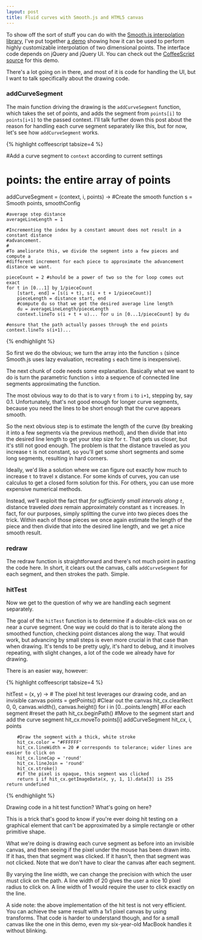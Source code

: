 ```yaml
---
layout: post
title: Fluid curves with Smooth.js and HTML5 canvas
---
```


To show off the sort of stuff you can do with the [Smooth.js interpolation
library](https://github.com/osuushi/Smooth.js), I've put together  [a demo](/plotdemo016.html)
showing how it can be used to perform highly customizable interpolation of two  dimensional
points. The interface code depends on jQuery and jQuery UI. You can check out the [CoffeeScript
source](https://github.com/osuushi/osuushi.github.com/blob/master/js/smooth-0.1.6-demo.coffee)
for this demo.

There's a lot going on in there, and most of it is code for handling the UI, but I want to talk
specifically about the drawing code.


<h3>addCurveSegment</h3>

The main function driving the drawing is the `addCurveSegment` function, which takes the set of
points, and adds the segment from `points[i]` to `points[i+1]` to the passed context. I'll talk
further down this post about the reason for handling each curve segment separately like this,
but for now, let's see how `addCurveSegment` works.

{% highlight coffeescript tabsize=4 %}

#Add a curve segment to `context` according to current settings
#	points: the entire array of points
addCurveSegment = (context, i, points) ->
	#Create the smooth function
	s = Smooth points, smoothConfig

	#average step distance
	averageLineLength = 1 

	#Incrementing the index by a constant amount does not result in a constant distance
	#advancement.
	#
	#To ameliorate this, we divide the segment into a few pieces and compute a 
	#different increment for each piece to approximate the advancement distance we want.

	pieceCount = 2 #should be a power of two so the for loop comes out exact
	for t in [0...1] by 1/pieceCount
		[start, end] = [s(i + t), s(i + t + 1/pieceCount)]
		pieceLength = distance start, end
		#compute du so that we get the desired average line length
		du = averageLineLength/pieceLength
		context.lineTo s(i + t + u)... for u in [0...1/pieceCount] by du
	
	#ensure that the path actually passes through the end points
	context.lineTo s(i+1)...

{% endhighlight %}

So first we do the obvious; we turn the array into the function `s` (since Smooth.js uses lazy
evaluation, recreating `s` each time is inexpensive).

The next chunk of code needs some explanation. Basically what we want to do is turn the
parametric function `s` into a sequence of connected line segments approximating the function.

The most obvious way to do that is to vary `t` from `i` to `i+1`, stepping by, say 0.1.
Unfortunately, that's not good enough for longer curve segments, because you need the lines to
be short enough that the curve  appears smooth.

So the next obvious step is to estimate the length of the curve (by breaking it into a few
segments via the  previous method), and then divide that into the desired line length to get
your step size for `t`. That gets us closer, but it's still not good enough. The problem is
that the distance traveled as you increase `t` is not constant, so you'll get some short 
segments and some long segments, resulting in hard corners.

Ideally, we'd like a solution where we can figure out exactly how much to increase `t` to
travel x distance. For some kinds of curves, you can use calculus to get a closed form
solution for this. For others, you can use more expensive numerical methods.

Instead, we'll exploit the fact that *for sufficiently small intervals along `t`*, distance
traveled *does* remain approximately constant as `t` increases. In fact, for our purposes,
simply splitting the curve into two pieces does the trick. Within each of those pieces we once
again estimate the length of the piece and then divide that into the desired line length, and
we get a nice smooth result.

<h3>redraw</h3>

The redraw function is straightforward and there's not much point in pasting the code here. In
short, it  clears out the canvas, calls `addCurveSegment` for each segment, and then strokes
the path. Simple.

<h3>hitTest</h3>

Now we get to the question of why we are handling each segment separately.

The goal of the `hitTest` function is to determine if a double-click was on or near a curve
segment. One way we could do that is to iterate along the smoothed function, checking point 
distances along the way. That would work, but advancing by small steps is even more crucial in
that case than when drawing. It's tends to be pretty ugly, it's hard to debug, and it involves 
repeating, with slight changes, a lot of the code we already have for drawing.

There is an easier way, however:

{% highlight coffeescript tabsize=4 %}

hitTest = (x, y) ->
	# The pixel hit test leverages our drawing code, and an invisible canvas
	points = getPoints()
	#Clear out the canvas
	hit_cx.clearRect 0, 0, canvas.width(), canvas.height()
	for i in [0...points.length] #For each segment
		#reset the path
		hit_cx.beginPath()
		#Move to the segment start and add the curve segment
		hit_cx.moveTo points[i]
		addCurveSegment hit_cx, i, points

		#Draw the segment with a thick, white stroke
		hit_cx.color = "#FFFFFF"
		hit_cx.lineWidth = 20 # corresponds to tolerance; wider lines are easier to click on
		hit_cx.lineCap = 'round'
		hit_cx.lineJoin = 'round'
		hit_cx.stroke()
		#if the pixel is opaque, this segment was clicked
		return i if hit_cx.getImageData(x, y, 1, 1).data[3] is 255
	return undefined

{% endhighlight %}

Drawing code in a hit test function? What's going on here?

This is a trick that's good to know if you're ever doing hit testing on a graphical element 
that can't be approximated by a simple rectangle or other primitive shape.

What we're doing is drawing each curve segment as before into an invisible canvas, and then
seeing if the pixel under the mouse has been drawn into. If it has, then that segment was 
clicked. If it hasn't, then that segment was not clicked. Note that we don't have to clear the
canvas after each segment.

By varying the line width, we can change the precision with which the user must click on the 
path. A line width of 20 gives the user a nice 10 pixel radius to click on. A line width of 1
would require the user to click exactly on the line.

A side note: the above implementation of the hit test is not very efficient. You can achieve
the same result with a 1x1 pixel canvas by using transforms. That code is harder to understand
though, and for a small canvas like the one in this demo, even my six-year-old MacBook handles
it without blinking.
